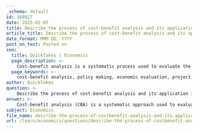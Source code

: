 ```yaml
---
_schema: default
id: 169927
date: 2025-02-05
title: Describe the process of cost-benefit analysis and its application in policy making.
article_title: Describe the process of cost-benefit analysis and its application in policy making.
date_format: MMM DD, YYYY
post_on_text: Posted on
seo:
  title: QuickTakes | Economics
  page_description: >-
    Cost-benefit analysis is a systematic process used to evaluate the strengths and weaknesses of alternatives in policy making by comparing their costs and benefits, aiding informed decision-making for economic and social projects.
  page_keywords: >-
    cost-benefit analysis, policy making, economic evaluation, project assessment, net present value, infrastructure projects, environmental regulations, public health initiatives, education policies, decision-making
author: QuickTakes
question: >-
    Describe the process of cost-benefit analysis and its application in policy making.
answer: >-
    Cost-benefit analysis (CBA) is a systematic approach used to evaluate the strengths and weaknesses of alternatives in order to determine the best option based on their costs and benefits. This method is particularly useful in policy making, where decisions can have significant economic and social impacts. Here’s a detailed description of the process and its application in policy making:\n\n### Process of Cost-Benefit Analysis\n\n1. **Define the Project or Policy**: Clearly outline the project or policy being evaluated, including its objectives and scope.\n\n2. **Identify Costs and Benefits**: List all potential costs and benefits associated with the project. Costs may include direct costs (e.g., construction, labor), indirect costs (e.g., environmental impact), and opportunity costs (the value of the next best alternative foregone). Benefits can include economic gains, social improvements, and environmental enhancements.\n\n3. **Quantify Costs and Benefits**: Assign monetary values to the identified costs and benefits. This can be challenging, especially for intangible benefits like improved quality of life or environmental preservation. Various methods, such as market prices, contingent valuation, or cost-effectiveness analysis, can be used to estimate these values.\n\n4. **Discount Future Values**: Since costs and benefits occur over time, it is essential to discount future values to present value terms. This is done using a discount rate, which reflects the time value of money and opportunity cost of capital.\n\n   The present value (PV) of future cash flows can be calculated using the formula:\n   $$\n   PV = \frac{C}{(1 + r)^n}\n   $$\n   where $C$ is the cash flow, $r$ is the discount rate, and $n$ is the number of periods.\n\n5. **Calculate Net Present Value (NPV)**: The NPV is calculated by subtracting the total discounted costs from the total discounted benefits:\n   $$\n   NPV = \text{Total Present Value of Benefits} - \text{Total Present Value of Costs}\n   $$\n   A positive NPV indicates that the benefits outweigh the costs, making the project potentially worthwhile.\n\n6. **Sensitivity Analysis**: Conduct sensitivity analysis to assess how changes in key assumptions (e.g., discount rate, cost estimates) affect the results. This helps in understanding the robustness of the analysis.\n\n7. **Make Recommendations**: Based on the NPV and sensitivity analysis, provide recommendations regarding the project or policy. If the benefits exceed the costs, it may be advisable to proceed; if not, alternative options should be considered.\n\n### Application in Policy Making\n\nCost-benefit analysis is widely used in various areas of policy making, including:\n\n- **Infrastructure Projects**: Governments often use CBA to evaluate the economic impact of building roads, bridges, and public transportation systems. For example, a CBA might assess the costs of construction against the benefits of reduced travel time and increased economic activity.\n\n- **Environmental Regulations**: CBA can help determine the feasibility of environmental policies by weighing the costs of compliance against the benefits of improved public health and environmental quality.\n\n- **Public Health Initiatives**: In health policy, CBA can evaluate the costs of implementing health programs (e.g., vaccination campaigns) against the benefits of reduced disease incidence and healthcare costs.\n\n- **Education Policies**: CBA can assess the economic returns of investing in education, comparing the costs of educational programs with the long-term benefits of a more educated workforce.\n\nIn summary, cost-benefit analysis is a crucial tool in policy making that helps decision-makers evaluate the economic feasibility of projects and policies by systematically comparing their costs and benefits. By quantifying these factors, CBA aids in making informed choices that can lead to improved economic outcomes and societal benefits.
subject: Economics
file_name: describe-the-process-of-costbenefit-analysis-and-its-application-in-policy-making.md
url: /learn/economics/questions/describe-the-process-of-costbenefit-analysis-and-its-application-in-policy-making
---
```


&nbsp;